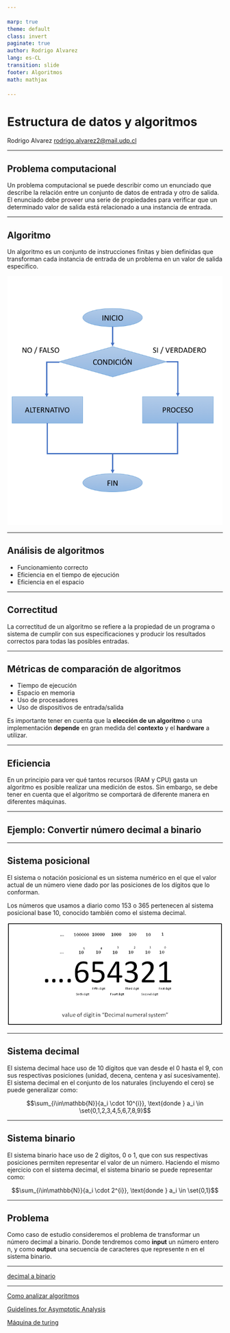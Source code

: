 ```yaml
---

marp: true
theme: default
class: invert
paginate: true
author: Rodrigo Alvarez
lang: es-CL
transition: slide
footer: Algoritmos
math: mathjax

---
```


# Estructura de datos y algoritmos

Rodrigo Alvarez
rodrigo.alvarez2@mail.udp.cl


---


## Problema computacional

Un problema computacional se puede describir como un enunciado que describe la relación entre un conjunto de datos de entrada y otro de salida.
El enunciado debe proveer una serie de propiedades para verificar que un determinado valor de salida está relacionado a una instancia de entrada.


---

## Algoritmo

Un algoritmo es un conjunto de instrucciones finitas y bien definidas que transforman cada instancia de entrada de un problema en un valor de salida especifico.

![bg right contain](images/3/flowgraph.png)

---

## Análisis de algoritmos

 - Funcionamiento correcto
 - Eficiencia en el tiempo de ejecución
 - Eficiencia en el espacio

---

## Correctitud

La correctitud de un algoritmo se refiere a la propiedad de un programa o sistema de cumplir con sus especificaciones y producir los resultados correctos para todas las posibles entradas.

---

## Métricas de comparación de algoritmos

  - Tiempo de ejecución
  - Espacio en memoria
  - Uso de procesadores
  - Uso de dispositivos de entrada/salida

Es importante tener en cuenta que la **elección de un algoritmo** o una implementación **depende** en gran medida del **contexto** y el **hardware** a utilizar.

<!-- En este curso, nos enfocamos principalmente en el análisis de la complejidad temporal como métrica principal para comparar algoritmos.
-->

---

## Eficiencia

En un principio para ver qué tantos recursos (RAM y CPU) gasta un algoritmo es posible realizar una medición de estos.
Sin embargo, se debe tener en cuenta que el algoritmo se comportará de diferente manera en diferentes máquinas.

---

## Ejemplo: Convertir número decimal a binario

---

## Sistema posicional

El sistema o notación posicional es un sistema numérico en el que el valor actual de un número viene dado por las posiciones de los dígitos que lo conforman.

Los números que usamos a diario como 153 o 365 pertenecen al sistema posicional base 10, conocido también como el sistema decimal.

![bg right contain](images/3/decimal_system.png)

---

## Sistema decimal

El sistema decimal hace uso de 10 dígitos que van desde el 0 hasta el 9, con sus respectivas posiciones (unidad, decena, centena y así sucesivamente). El sistema decimal en el conjunto de los naturales (incluyendo el cero) se puede generalizar como:

$$\sum_{i\in\mathbb{N}}{a_i \cdot 10^{i}}, \text{donde }  a_i \in \set{0,1,2,3,4,5,6,7,8,9}$$

---

## Sistema binario

El sistema binario hace uso de 2 dígitos, 0 o 1, que con sus respectivas posiciones
permiten representar el valor de un número. Haciendo el mismo ejercicio con el
sistema decimal, el sistema binario se puede representar como:

$$\sum_{i\in\mathbb{N}}{a_i \cdot 2^{i}}, \text{donde }  a_i \in \set{0,1}$$

---

## Problema

Como caso de estudio consideremos el problema de transformar un número decimal a binario. Donde tendremos como **input** un número entero n, y como **output**  una secuencia de caracteres que represente n en el sistema binario.

---

[decimal a binario](https://onecompiler.com/challenges/424ydc5ua/binary-number)

---

[Como analizar algoritmos](https://youtu.be/IZgOEC0NIbw?si=R1gBjmLBqOMgigt4)

[Guidelines for Asymptotic Analysis](https://youtu.be/BpiMRyWoDu0?si=FeWgFFnc4sQFkhij)

[Máquina de turing](https://youtu.be/S1PVPluvV9I?si=gzClhcJHhSf5KQym)
